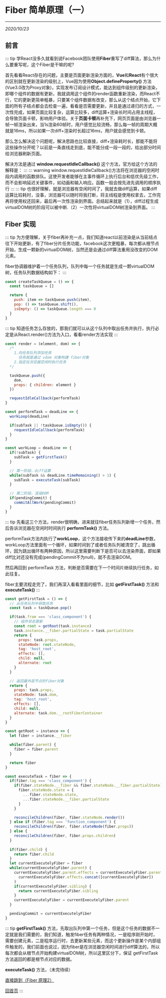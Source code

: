 # Fiber 简单原理（一）
---
*2020/10/23*

## 前言
::: tip
  学React没多久就看到说Facebook团队使用**Fiber**重写了diff算法，那么为什么要重写呢，这个Fiber是干嘛的呢?

  首先看看React存在的问题，主要是页面更新渲染方面的，**Vue**和**React**有个很大的区别就在更新渲染的级别上，Vue因为使用**Object.defineProperty()** 方法(Vue3.0改为Proxy对象)，实现发布订阅设计模式，能达到组件级别的更新渲染，即哪个组件的数据有更新，我就调用这个组件的render函数重新渲染，而React不行，它的更新更简单粗暴，只要某个组件数据有改变，那么从这个结点开始，它下面的所有子结点都会去检查一遍，看看是否需要更新，并且是通过递归的方式，一次性完成，如果页面比较复杂，运算比较多，diff运算+渲染长时间占用主线程，会导致页面卡顿，影响用户体验。关于**页面卡顿**再补充下，网页页面是由浏览器一帧一帧渲染出来，当1s渲染60帧时，用户感觉比较流畅，那么每一帧的周期大概就是16ms，所以如果一次diff+渲染时长超过16ms，用户就会感觉到卡顿。

  那么怎么解决这个问题呢，解决思路也比较直接，diff+渲染耗时长，那能不能将这些操作分开呢？以前是一条直线走到底，能不能分成一段一段的，给出部分时间给浏览器刷新页面。

  解决方法是通过 **window.requestIdleCallback()** 这个方法，官方给这个方法的解释是：
:::
::: warning
  window.requestIdleCallback()方法将在浏览器的空闲时段内调用的函数排队。这使开发者能够在主事件循环上执行后台和低优先级工作，而不会影响延迟关键事件，如动画和输入响应。函数一般会按先进先调用的顺序执行
:::
::: tip
  也很好理解，就是浏览器有空闲时间了，我就去做diff运算，如果diff运算比较耗时，没事，浏览器可以随时将我打断，将主线程是使用权拿去，工作完再将使用权还回来，最后再一次性渲染到界面。总结起来就是（1），diff过程生成virtualDOM树的阶段可以被中断.（2）一次性将virtualDOM树渲染到界面。
:::

## Fiber 实现

::: tip
  为方便理解，关于fiber再补充一点，我们知道react以前渲染是从当前结点往下开始更新，有了fiber分片任务功能，facebook这次更粗暴，每次都从根节点开始，生成一颗新的virtualDOM树，当然还是会通过diff算法重用没改变的DOM元素。

  fiber协调器维护着一个任务队列，队列中每一个任务就是生成一颗virtualDOM树，任务队列数据结构如下：
:::

```js
const createTaskQueue = () => {
  const taskQueue = []

  return {
    push: item => taskQueue.push(item),
    pop: () => taskQueue.shift(),
    isEmpty: () => taskQueue.length === 0
  }
}
```

::: tip
  知道任务怎么存放的，那我们就可以从这个队列中取出任务并执行，执行必定是从React.render()方法为入口，看看render方法实现
:::

```js
const render = (element, dom) => {
  /*
    1.向任务队列添加任务
      任务就是通过 vdom 对象构建 fiber对象
    2.指定在浏览器空闲时执行任务
  */

  taskQueue.push({
    dom,
    props: { children: element }
  })

  requestIdleCallback(performTask)
}

const performTask = deadLine => {
  workLoop(deadLine)

  if(subTask || !taskQueue.isEmpty()) {
    requestIdleCallback(performTask)
  }
}

const workLoop = deadLine => {
  if(!subTask) {
    subTask = getFirstTask()
  }

  // 第一阶段，diff运算
  while(subTask && deadLine.timeRemaining() > 1) {
    subTask = executeTask(subTask)
  }

  // 第二阶段，渲染DOM
  if(pendingCommit) {
    commitAllWork(pendingCommit)
  }
}
```

::: tip
  先看这三个方法，render很明确，进来就往fiber任务队列新增一个任务，然后告诉浏览器在空闲时时间执行 **performTask()** 方法。

  performTask方法内执行了**workLoop**，这个方法接收传下来的**deadLine**参数，workLoop方法里面有一个循环，如果时间到了或者任务队列被清空了，跳出循环，因为跳出循环有两种原因，所以这里需要判断下是否可以去渲染界面，即如果diff比对还没有完成(pendingCommit不为null)，就不去渲染DOM。

  然后再回到 performTask 方法，判断是否需要在下一个时间片继续执行任务，如此往复。

  fiber主要流程走完了，我们再深入看看里面的细节，比如 **getFirstTask()** 方法和 **executeTask()**
:::

```js
const getFirstTask = () => {
  // 从任务队列中获取任务
  const task = taskQueue.pop()

  if(task.from === 'class_component') {
    // 组件状态更新
    const root = getRoot(task.instance)    
    task.instance.__fiber.partialState = task.partialState
    return {
      props: task.props,
      stateNode: root.stateNode,
      tag: 'host_root',
      effects: [],
      child: null,
      alternate: root
    }
  }

  // 返回最外层节点的fiber对象
  return {
    props: task.props,
    stateNode: task.dom,
    tag: 'host_root',
    effects: [],
    child: null,
    alternate: task.dom.__rootFiberContainer
  }
}

const getRoot = instance => {
  let fiber = instance.__fiber

  while(fiber.parent) {
    fiber = fiber.parent
  }

  return fiber
}

const executeTask = fiber => {
  if(fiber.tag === 'class_component') {
    if(fiber.stateNode.__fiber && fiber.stateNode.__fiber.partialState) {
      fiber.stateNode.state = {
        ...fiber.stateNode.state,
        ...fiber.stateNode.__fiber.partialState
      }
    }

    reconcileChildren(fiber, fiber.stateNode.render())
  } else if (fiber.tag === 'function_component') {
    reconcileChildren(fiber, fiber.stateNode(fiber.props))
  } else {
    reconcileChildren(fiber, fiber.props.children)
  }
  
  if(fiber.child) {
    return fiber.child
  }
  let currentExecutelyFiber = fiber
  while(currentExecutelyFiber.parent) {
    currentExecutelyFiber.parent.effects = currentExecutelyFiber.parent.effects.concat(
      currentExecutelyFiber.effects.concat([currentExecutelyFiber])
    )
    if(currentExecutelyFiber.sibling) {
      return currentExecutelyFiber.sibling
    }
    currentExecutelyFiber = currentExecutelyFiber.parent
  }

  pendingCommit = currentExecutelyFiber
}
```

::: tip
  **getFirstTask()** 方法，先取出队列中第一个任务，但是这个任务的数据不一定就是我们需要的，我们知道，触发fiber任务有两种情况，一是程序刚开始时，需要创建元素，二是程序运行时，去更新某些元素，而这个更新操作是某个内部组件触发的，我们前面也说过，因为fiber是在浏览器空闲时间进行diff算法的，所以每次都会从根节点开始构建virtualDOM树，所以这里区分下，保证 getFirstTask 方法返回的都是根节点对应的数据。

  **executeTask()** 方法，（未完待续）

  [直接跳到（Fiber 原理2）](/frontend/fiber2)
  
  [回首页](/frontend)
:::